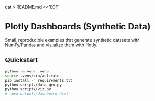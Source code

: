 cat > README.md <<'EOF'
# Plotly Dashboards (Synthetic Data)

Small, reproducible examples that generate synthetic datasets with NumPy/Pandas and visualize them with Plotly.

## Quickstart
```bash
python -m venv .venv
source .venv/bin/activate
pip install -r requirements.txt
python scripts/data_gen.py
python scripts/viz.py
# open outputs/dashboard.html
